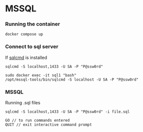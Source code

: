 # MSSQL

### Running the container

`docker compose up`

### Connect to sql server

If [sqlcmd](https://learn.microsoft.com/en-us/sql/linux/sql-server-linux-setup-tools?view=sql-server-ver16&tabs=redhat-install%2Credhat-offline) is installed

```
sqlcmd -S localhost,1433 -U SA -P "P@ssw0rd"
```

```
sudo docker exec -it sql1 "bash"
/opt/mssql-tools/bin/sqlcmd -S localhost -U SA -P "P@ssw0rd"
```

### MSSQL

Running .sql files

```
sqlcmd -S localhost,1433 -U SA -P "P@ssw0rd" -i file.sql
```

```
GO // to run commands entered
QUIT // exit interactive command prompt
```
